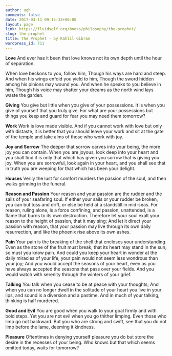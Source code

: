 ```yaml
---
author: ugh
comments: false
date: 2017-03-11 09:15:33+00:00
layout: page
link: https://fluidself.org/books/philosophy/the-prophet/
slug: the-prophet
title: The Prophet - by Kahlil Gibran
wordpress_id: 711
---
```


**Love**
And ever has it been that love knows not its own depth until the hour of separation.
 
When love beckons to you, follow him, Though his ways are hard and steep. And when his wings enfold you yield to him, Though the sword hidden among his pinions may wound you. And when he speaks to you believe in him, Though his voice may shatter your dreams as the north wind lays waste the garden.
 
**Giving**
You give but little when you give of your possessions. It is when you give of yourself that you truly give. For what are your possessions but things you keep and guard for fear you may need them tomorrow?
 
**Work**
Work is love made visible. And if you cannot work with love but only with distaste, it is better that you should leave your work and sit at the gate of the temple and take alms of those who work with joy.
 
**Joy and Sorrow**
The deeper that sorrow carves into your being, the more joy you can contain. When you are joyous, look deep into your heart and you shall find it is only that which has given you sorrow that is giving you joy. When you are sorrowful, look again in your heart, and you shall see that in truth you are weeping for that which has been your delight.
 
**Houses**
Verily the lust for comfort murders the passion of the soul, and then walks grinning in the funeral.
 
**Reason and Passion**
Your reason and your passion are the rudder and the sails of your seafaring soul. If either your sails or your rudder be broken, you can but toss and drift, or else be held at a standstill in mid-seas. For reason, ruling alone, is a force confining; and passion, unattended, is a flame that burns to its own destruction. Therefore let your soul exalt your reason to the height of passion, that it may sing; And let it direct your passion with reason, that your passion may live through its own daily resurrection, and like the phoenix rise above its own ashes.
 
**Pain**
Your pain is the breaking of the shell that encloses your understanding. Even as the stone of the fruit must break, that its heart may stand in the sun, so must you know pain. And could you keep your heart in wonder at the daily miracles of your life, your pain would not seem less wondrous than your joy; And you would accept the seasons of your heart, even as you have always accepted the seasons that pass over your fields. And you would watch with serenity through the winters of your grief.
 
**Talking**
You talk when you cease to be at peace with your thoughts; And when you can no longer dwell in the solitude of your heart you live in your lips, and sound is a diversion and a pastime. And in much of your talking, thinking is half murdered.
 
**Good and Evil**
You are good when you walk to your goal firmly and with bold steps. Yet you are not evil when you go thither limping. Even those who limp go not backward. But you who are strong and swift, see that you do not limp before the lame, deeming it kindness.
 
**Pleasure**
Oftentimes in denying yourself pleasure you do but store the desire in the recesses of your being. Who knows but that which seems omitted today, waits for tomorrow?
